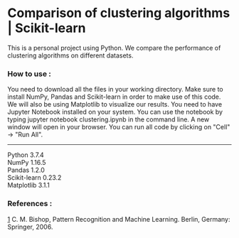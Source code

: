 # Comparison of clustering algorithms | Scikit-learn
This is a personal project using Python. We compare the performance of clustering algorithms on different datasets.

### How to use :
You need to download all the files in your working directory. Make sure to install NumPy, Pandas and Scikit-learn in order to make use of this code. We will also be using Matplotlib to visualize our results. You need to have Jupyter Notebook installed on your system. You can use the notebook by typing jupyter notebook clustering.ipynb in the command line. A new window will open in your browser.
You can run all code by clicking on "Cell" -> "Run All".  

----
Python 3.7.4  
NumPy 1.16.5  
Pandas 1.2.0  
Scikit-learn 0.23.2  
Matplotlib 3.1.1

### References :
[1](https://www.springer.com/gp/book/9780387310732) C. M. Bishop, Pattern Recognition and Machine Learning. Berlin, Germany: Springer, 2006.
